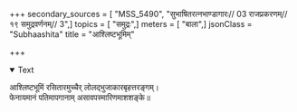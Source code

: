 +++
secondary_sources = [ "MSS_5490", "सुभाषितरत्नभाण्डागारः// 03 राजप्रकरणम्// १९ समुद्रवर्णनम्// 3",]
topics = [ "समुद्रः",]
meters = [ "बाला",]
jsonClass = "Subhaashita"
title = "आश्लिष्टभूमिम्"

+++

<details open><summary>Text</summary>

आश्लिष्टभूमिं रसितारमुच्चैर् लोलद्भुजाकारबृहत्तरङ्गम्।  
फेनायमानं पतिमापगानाम् असावपस्मारिणमाशशङ्के॥
</details>
